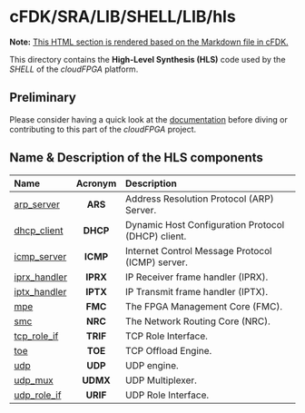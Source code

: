 #  cFDK/SRA/LIB/SHELL/LIB/hls
**Note:** [This HTML section is rendered based on the Markdown file in cFDK.](https://github.com/cloudFPGA/cFDK/blob/master/SRA/LIB/SHELL/LIB/hls/README.md)


This directory contains the **High-Level Synthesis (HLS)** code used by the *SHELL* of the *cloudFPGA* platform. 

## Preliminary
Please consider having a quick look at the [documentation](../../../../../DOC) before diving or contributing to this part of the *cloudFPGA* project.


## Name & Description of the HLS components

| Name         |  Acronym       | Description                                                       |
|:------------ |:--------------:|:------------------------------------------------------------------|
| [arp_server](./arp_server)    | **ARS**  | Address Resolution Protocol (ARP) Server.              |
| [dhcp_client](./dhcp_client)  | **DHCP**  | Dynamic Host Configuration Protocol (DHCP) client.    |
| [icmp_server](./icmp_server)  | **ICMP**  | Internet Control Message Protocol (ICMP) server.      |
| [iprx_handler](./iprx_handler)| **IPRX**  | IP Receiver frame handler (IPRX).                     |
| [iptx_handler](./iptx_handler)| **IPTX**  | IP Transmit frame handler (IPTX).                     |
| [mpe](./FMC)                  | **FMC**   | The FPGA Management Core (FMC).                       |
| [smc](./NRC)                  | **NRC**   | The Network Routing Core (NRC).                       |
| [tcp_role_if](./tcp_role_if)  | **TRIF**  | TCP Role Interface.                                   |
| [toe](./toe)                  | **TOE**   | TCP Offload Engine.                                   |
| [udp](./udp)                  | **UDP**   | UDP engine.                                           |
| [udp_mux](./udp_mux)          | **UDMX**  | UDP Multiplexer.                                      |
| [udp_role_if](./udp_role_if)  | **URIF**  | UDP Role Interface.                                   | 

